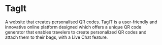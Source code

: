 # TagIt
A website that creates personalised QR codes. 
TagIT is a user-friendly and innovative online platform designed which offers a unique QR code generator that enables travelers to create personalized QR codes and attach them to their bags, with a Live Chat feature.
